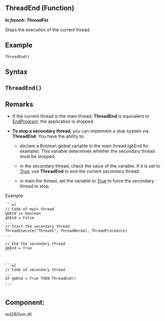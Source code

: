 
## ThreadEnd (Function)

***In french: ThreadFin***



<a name="XUse"></a>
<a name="Use"></a>
<a name="description"></a>
Stops the execution of the current thread.




<a name="Example1"></a>
<a name="sample_code"></a>

## Example


```wl
ThreadEnd()
```

<a name="XSYNTAX"></a>

## Syntax
<a name="SYNTAX1"></a>

`ThreadEnd()`
---



<a name="NOTE0"></a>
<a name="NOTE0_1"></a>

## Remarks


- If the current thread is the main thread, **ThreadEnd** is equivalent to [EndProgram](../WDLang1/3013033.md): the application is stopped. 

- **To stop a secondary thread**, you can implement a stop system via **ThreadEnd**. You have the ability to: 

	- declare a Boolean global variable in the main thread (gbEnd for example). This variable determines whether the secondary thread must be stopped. 

	- in the secondary thread, check the value of the variable. If it is set to <u><u><u><u>True</u></u></u></u>, use **ThreadEnd** to end the current secondary thread. 

	- in main the thread, set the variable to <u><u><u><u>True</u></u></u></u> to force the secondary thread to stop. 


 Example: 
	
	```wl
	// Code of main thread
	gbEnd is boolean
	gbEnd = False
	...
	// Start the secondary thread
	ThreadExecute("Thread1", threadNormal, ThreadProcedure)
	...
	
	// End the secondary thread
	gbEnd = True
	```

	
	```wl
	// Code of secondary thread
	...
	IF gbEnd = True THEN ThreadEnd()
	...
	```





<a name="XComponent"></a>

## Component:
wd280vm.dll
